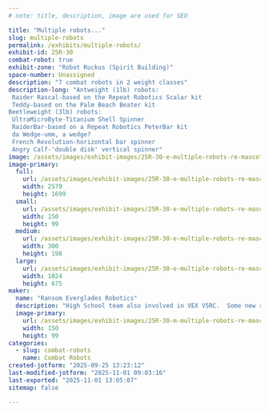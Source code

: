 ```yaml
---
# note: title, description, image are used for SEO

title: "Multiple robots..."
slug: multiple-robots
permalink: /exhibits/multiple-robots/
exhibit-id: 25R-30
combat-robot: true
exhibit-zone: "Robot Ruckus (Spirit Building)"
space-number: Unassigned
description: "7 combat robots in 2 weight classes"
description-long: "Antweight (1lb) robots:
 Raider Rascal-based on the Repeat Robotics Scalar kit
 Teddy-based on the Palm Beach Beater kit
Beetleweight (3lb) robots:
 UltraMicroByte-Titanium Shell Spinner
 RaiderBar-based on a Repeat Robotics PeterBar kit
 da Wedge-umm, a wedge?
 French Revolution-horizontal bar spinner
 Angry Calf-'double disk' vertical spinner"
image: /assets/images/exhibit-images/25R-30-e-multiple-robots-re-mascot-rgb-7667-300x198.png
image-primary: 
  full:
    url: /assets/images/exhibit-images/25R-30-e-multiple-robots-re-mascot-rgb-7667-full.png
    width: 2579
    height: 1699
  small:
    url: /assets/images/exhibit-images/25R-30-e-multiple-robots-re-mascot-rgb-7667-150x99.png
    width: 150
    height: 99
  medium:
    url: /assets/images/exhibit-images/25R-30-e-multiple-robots-re-mascot-rgb-7667-300x198.png
    width: 300
    height: 198
  large:
    url: /assets/images/exhibit-images/25R-30-e-multiple-robots-re-mascot-rgb-7667-1024x675.png
    width: 1024
    height: 675
maker: 
  name: "Ransom Everglades Robotics"
  description: "High School team also involved in VEX V5RC.  Some new robots (mostly kits) some old favorites.  Also, one robot is designed, built, and maintained by our 'coach.'"
  image-primary:
    url: /assets/images/exhibit-images/25R-30-m-multiple-robots-re-mascot-rgb-300x198.png
    width: 150
    height: 99
categories: 
  - slug: combat-robots
    name: Combat Robots
created-jotform: "2025-09-25 13:23:12"
last-modified-jotform: "2025-11-01 09:03:16"
last-exported: "2025-11-01 13:05:07"
sitemap: false

---
```

